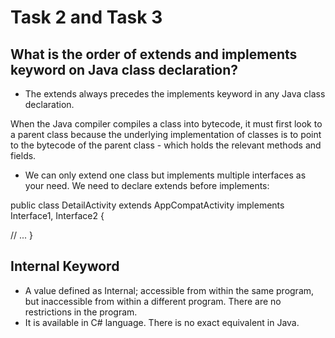 # Task 2 and Task 3 

## What is the order of extends and implements keyword on Java class declaration?

* The extends always precedes the implements keyword in any Java class declaration.

When the Java compiler compiles a class into bytecode, it must first look to a parent class because the underlying implementation of classes is to point to the bytecode of the parent class - which holds the relevant methods and fields.

* We can only extend one class but implements multiple interfaces as your need. We need to declare extends before implements:

public class DetailActivity extends AppCompatActivity implements Interface1, Interface2 {

// ...
}

## Internal Keyword 

* A value defined as Internal; accessible from within the same program, but inaccessible from within a different program. There are no restrictions in the program.
* It is available in C# language. There is no exact equivalent in Java.